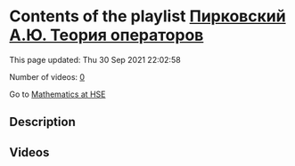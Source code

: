 # Contents of the playlist [Пирковский А.Ю. Теория операторов](https://www.youtube.com/playlist?list=PLq3E5oubNNoAsDWD7ZxG76Dc8O_7CZmgC)

This page updated: Thu 30 Sep 2021 22:02:58

Number of videos: [0](#videos)

Go to [Mathematics at HSE](../README.md)

## Description



## Videos

